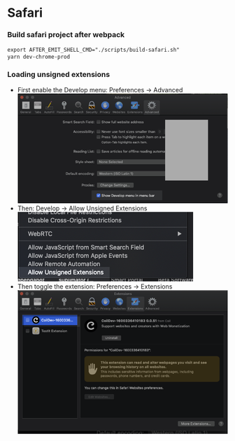 # Safari

### Build safari project after webpack

```
export AFTER_EMIT_SHELL_CMD="./scripts/build-safari.sh"
yarn dev-chrome-prod
```

### Loading unsigned extensions

- First enable the Develop menu:
  Preferences -> Advanced
  ![img](./safari-preferences-advanced-show-develop-menu.png)
- Then:
  Develop -> Allow Unsigned Extensions
  ![img](./safari-menu-develop-allow-unsigned-extensions.png)
- Then toggle the extension:
  Preferences -> Extensions
  ![img](./safari-menu-preferences-extensions.png)

